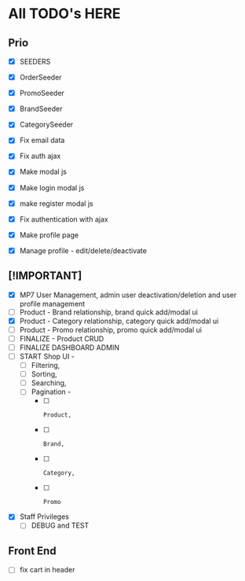 # All TODO's HERE

## Prio

- [x] SEEDERS
- [x] OrderSeeder
- [x] PromoSeeder
- [x] BrandSeeder
- [x] CategorySeeder

- [x] Fix email data
- [x] Fix auth ajax
- [x] Make modal js
- [x] Make login modal js
- [x] make register modal js
- [x] Fix authentication with ajax
- [x] Make profile page
- [x] Manage profile - edit/delete/deactivate

## [!IMPORTANT]

- [x] MP7 User Management, admin user deactivation/deletion and user profile management
- [ ] Product - Brand relationship, brand quick add/modal ui
- [x] Product - Category relationship, category quick add/modal ui
- [ ] Product - Promo relationship, promo quick add/modal ui
- [ ] FINALIZE - Product CRUD
- [ ] FINALIZE DASHBOARD ADMIN
- [ ] START Shop UI -
  - [ ] Filtering,
  - [ ] Sorting,
  - [ ] Searching,
  - [ ] Pagination -
    - [ ]     Product,
    - [ ]     Brand,
    - [ ]     Category,
    - [ ]     Promo
- [x] Staff Privileges
  - [ ] DEBUG and TEST

## Front End

- [ ] fix cart in header
